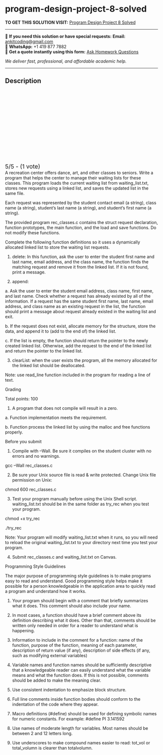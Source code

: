 # program-design-project-8-solved
**TO GET THIS SOLUTION VISIT:** [Program Design Project 8 Solved](https://www.ankitcodinghub.com/product/project-8-program-design-solved/)


---

📩 **If you need this solution or have special requests:** **Email:** ankitcoding@gmail.com  
📱 **WhatsApp:** +1 419 877 7882  
📄 **Get a quote instantly using this form:** [Ask Homework Questions](https://www.ankitcodinghub.com/services/ask-homework-questions/)

*We deliver fast, professional, and affordable academic help.*

---

<h2>Description</h2>



<div class="kk-star-ratings kksr-auto kksr-align-center kksr-valign-top" data-payload="{&quot;align&quot;:&quot;center&quot;,&quot;id&quot;:&quot;110293&quot;,&quot;slug&quot;:&quot;default&quot;,&quot;valign&quot;:&quot;top&quot;,&quot;ignore&quot;:&quot;&quot;,&quot;reference&quot;:&quot;auto&quot;,&quot;class&quot;:&quot;&quot;,&quot;count&quot;:&quot;1&quot;,&quot;legendonly&quot;:&quot;&quot;,&quot;readonly&quot;:&quot;&quot;,&quot;score&quot;:&quot;5&quot;,&quot;starsonly&quot;:&quot;&quot;,&quot;best&quot;:&quot;5&quot;,&quot;gap&quot;:&quot;4&quot;,&quot;greet&quot;:&quot;Rate this product&quot;,&quot;legend&quot;:&quot;5\/5 - (1 vote)&quot;,&quot;size&quot;:&quot;24&quot;,&quot;title&quot;:&quot;Program Design Project 8 Solved&quot;,&quot;width&quot;:&quot;138&quot;,&quot;_legend&quot;:&quot;{score}\/{best} - ({count} {votes})&quot;,&quot;font_factor&quot;:&quot;1.25&quot;}">

<div class="kksr-stars">

<div class="kksr-stars-inactive">
            <div class="kksr-star" data-star="1" style="padding-right: 4px">


<div class="kksr-icon" style="width: 24px; height: 24px;"></div>
        </div>
            <div class="kksr-star" data-star="2" style="padding-right: 4px">


<div class="kksr-icon" style="width: 24px; height: 24px;"></div>
        </div>
            <div class="kksr-star" data-star="3" style="padding-right: 4px">


<div class="kksr-icon" style="width: 24px; height: 24px;"></div>
        </div>
            <div class="kksr-star" data-star="4" style="padding-right: 4px">


<div class="kksr-icon" style="width: 24px; height: 24px;"></div>
        </div>
            <div class="kksr-star" data-star="5" style="padding-right: 4px">


<div class="kksr-icon" style="width: 24px; height: 24px;"></div>
        </div>
    </div>

<div class="kksr-stars-active" style="width: 138px;">
            <div class="kksr-star" style="padding-right: 4px">


<div class="kksr-icon" style="width: 24px; height: 24px;"></div>
        </div>
            <div class="kksr-star" style="padding-right: 4px">


<div class="kksr-icon" style="width: 24px; height: 24px;"></div>
        </div>
            <div class="kksr-star" style="padding-right: 4px">


<div class="kksr-icon" style="width: 24px; height: 24px;"></div>
        </div>
            <div class="kksr-star" style="padding-right: 4px">


<div class="kksr-icon" style="width: 24px; height: 24px;"></div>
        </div>
            <div class="kksr-star" style="padding-right: 4px">


<div class="kksr-icon" style="width: 24px; height: 24px;"></div>
        </div>
    </div>
</div>


<div class="kksr-legend" style="font-size: 19.2px;">
            5/5 - (1 vote)    </div>
    </div>
A recreation center offers dance, art, and other classes to seniors. Write a program that helps the center to manage their waiting lists for these classes. This program loads the current waiting list from waiting_list.txt, stores new requests using a linked list, and saves the updated list in the same file.

Each request was represented by the student contact email (a string), class name (a string), student’s last name (a string), and student’s first name (a string).

The provided program rec_classes.c contains the struct request declaration, function prototypes, the main function, and the load and save functions. Do not modify these functions.

Complete the following function definitions so it uses a dynamically allocated linked list to store the waiting list requests.

1. delete: In this function, ask the user to enter the student first name and last name, email address, and the class name, the function finds the matching request and remove it from the linked list. If it is not found, print a message.

2. append:

a. Ask the user to enter the student email address, class name, first name, and last name. Check whether a request has already existed by all of the information. If a request has the same student first name, last name, email address, and class name as an existing request in the list, the function should print a message about request already existed in the waiting list and exit.

b. If the request does not exist, allocate memory for the structure, store the data, and append it to (add to the end of) the linked list.

c. If the list is empty, the function should return the pointer to the newly created linked list. Otherwise, add the request to the end of the linked list and return the pointer to the linked list.

3. clearList: when the user exists the program, all the memory allocated for the linked list should be deallocated.

Note: use read_line function included in the program for reading a line of text.

Grading

Total points: 100

1. A program that does not compile will result in a zero.

a. Function implementation meets the requirement.

b. Function process the linked list by using the malloc and free functions properly.

Before you submit

1. Compile with –Wall. Be sure it compiles on the student cluster with no errors and no warnings.

gcc –Wall rec_classes.c

2. Be sure your Unix source file is read &amp; write protected. Change Unix file permission on Unix:

chmod 600 rec_classes.c

3. Test your program manually before using the Unix Shell script. waiting_list.txt should be in the same folder as try_rec when you test your program.

chmod +x try_rec

./try_rec

Note: Your program will modify waiting_list.txt when it runs, so you will need to reload the original waiting_list.txt to your directory next time you test your program.

4. Submit rec_classes.c and waiting_list.txt on Canvas.

Programming Style Guidelines

The major purpose of programming style guidelines is to make programs easy to read and understand. Good programming style helps make it possible for a person knowledgeable in the application area to quickly read a program and understand how it works.

1. Your program should begin with a comment that briefly summarizes what it does. This comment should also include your name.

2. In most cases, a function should have a brief comment above its definition describing what it does. Other than that, comments should be written only needed in order for a reader to understand what is happening.

3. Information to include in the comment for a function: name of the function, purpose of the function, meaning of each parameter, description of return value (if any), description of side effects (if any, such as modifying external variables)

4. Variable names and function names should be sufficiently descriptive that a knowledgeable reader can easily understand what the variable means and what the function does. If this is not possible, comments should be added to make the meaning clear.

5. Use consistent indentation to emphasize block structure.

6. Full line comments inside function bodies should conform to the indentation of the code where they appear.

7. Macro definitions (#define) should be used for defining symbolic names for numeric constants. For example: #define PI 3.141592

8. Use names of moderate length for variables. Most names should be between 2 and 12 letters long.

9. Use underscores to make compound names easier to read: tot_vol or total_volumn is clearer than totalvolumn.
